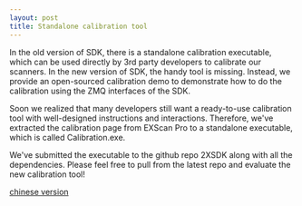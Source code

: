 ```yaml
---
layout: post
title: Standalone calibration tool
---
```


In the old version of SDK, there is a standalone calibration executable, which can be used directly by 3rd party developers to calibrate our scanners. In the new version of SDK, the handy tool is missing. Instead, we provide an open-sourced calibration demo to demonstrate how to do the calibration using the ZMQ interfaces of the SDK. 

Soon we realized that many developers still want a ready-to-use calibration tool with well-designed instructions and interactions. Therefore, we've extracted the calibration page from EXScan Pro to a standalone executable, which is called Calibration.exe.

We've submitted the executable to the github repo 2XSDK along with all the dependencies. Please feel free to pull from the latest repo and evaluate the new calibration tool!



[chinese version](assets/pdf/xxxx.pdf)